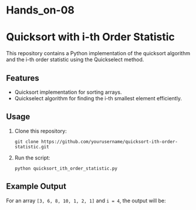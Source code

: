 # Hands_on-08

# Quicksort with i-th Order Statistic

This repository contains a Python implementation of the quicksort algorithm and the i-th order statistic using the Quickselect method.

## Features
- Quicksort implementation for sorting arrays.
- Quickselect algorithm for finding the i-th smallest element efficiently.

## Usage
1. Clone this repository:
    ```
    git clone https://github.com/yourusername/quicksort-ith-order-statistic.git
    ```
2. Run the script:
    ```
    python quicksort_ith_order_statistic.py
    ```

## Example Output
For an array `[3, 6, 8, 10, 1, 2, 1]` and `i = 4`, the output will be:
